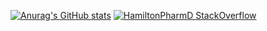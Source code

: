 [![Anurag's GitHub stats](https://github-readme-stats.vercel.app/api?username=JJ810)](https://github.com/anuraghazra/github-readme-stats)
[![HamiltonPharmD StackOverflow](https://stackoverflow-badge.herokuapp.com/api/StackOverflowBadge/14122375)](https://stackoverflow.com/users/14122375/hamiltonpharmd)
